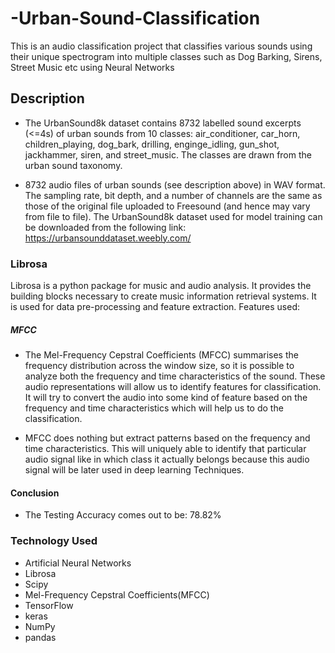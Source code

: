 # -Urban-Sound-Classification
This is an audio classification project that classifies various sounds using their unique spectrogram into multiple classes such as Dog Barking, Sirens, Street Music etc using Neural Networks

## Description

* The UrbanSound8k dataset contains 8732 labelled sound excerpts (<=4s) of urban sounds from 10 classes: air_conditioner, car_horn, children_playing, dog_bark, drilling, enginge_idling, gun_shot, jackhammer, siren, and street_music. The classes are drawn from the urban sound taxonomy.

* 8732 audio files of urban sounds (see description above) in WAV format. The sampling rate, bit depth, and a number of channels are the same as those of the original file uploaded to Freesound (and hence may vary from file to file).
The UrbanSound8k dataset used for model training can be downloaded from the following link: https://urbansounddataset.weebly.com/

### Librosa
Librosa is a python package for music and audio analysis. It provides the building blocks necessary to create music information retrieval systems. It is used for data pre-processing and feature extraction. Features used:
##### MFCC

* The Mel-Frequency Cepstral Coefficients (MFCC) summarises the frequency distribution across the window size, so it is possible to analyze
both the frequency and time characteristics of the sound. These audio representations will allow
us to identify features for classification. It will try to convert the audio into some kind of feature based on the frequency and time characteristics which will help us to do the classification.

* MFCC does nothing but extract patterns based on the frequency and time characteristics. This will uniquely able to identify that particular audio signal like in which class it actually belongs because this audio signal will be later used in deep learning Techniques.

#### Conclusion

* The Testing Accuracy comes out to be: 78.82%


### Technology Used

* Artificial Neural Networks
* Librosa
* Scipy
* Mel-Frequency Cepstral Coefficients(MFCC)
* TensorFlow
* keras
* NumPy
* pandas

